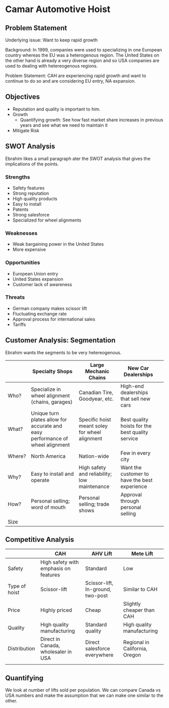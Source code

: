 # Camar Automotive Hoist

## Problem Statement

Underlying issue: Want to keep rapid growth

Background: In 1999, companies were used to specializing in one European country whereas the EU was a heterogenous region. The United States on the other hand is already a very diverse region and so USA companies are used to dealing with hetereogenous regions.

Problem Statement: CAH are experiencing rapid growth and want to continue to do so and are considering EU entry, NA expansion.

## Objectives

* Reputation and quality is important to him.
* Growth
  * Quantifying growth: See how fast market share increases in previous years and see what we need to maintain it
* Mitigate Risk

## SWOT Analysis

Ebrahim likes a small paragraph ater the SWOT analysis that gives the implications of the points.

### Strengths

* Safety features
* Strong reputation
* High quality products
* Easy to install
* Patents
* Strong salesforce
* Specialized for wheel alignments

### Weaknesses

* Weak bargaining power in the United States
* More expensive

### Opportunities

* European Union entry
* United States expansion
* Customer lack of awareness

### Threats

* German company makes scissor lift
* Fluctuating exchange rate
* Approval process for international sales
* Tariffs

## Customer Analysis: Segmentation

Ebrahim wants the segments to be very hetereogenous.

| | Specialty Shops  | Large Mechanic Chains  | New Car Dealerships  |   |
|-------|---|---|---|---|
| Who?  | Specialize in wheel alignment (chains, garages)  | Canadian Tire, Goodyear, etc.  | High-end dealerships that sell new cars  |   |
| What? | Unique turn plates allow for accurate and easy performance of wheel alignment  | Specific hoist meant soley for wheel alignment  | Best quality hoists for the best quality service  |   |
| Where?| North America  | Nation-wide  |  Few in every city |   |
| Why?  | Easy to install and operate  | High safety and reliability; low maintenance  | Want the customer to have the best experience  |   |
| How?  | Personal selling; word of mouth  | Personal selling; trade shows  | Approval through personal selling  |   |
| Size  |   |   |   |   |

## Competitive Analysis

|        | CAH                                   | AHV Lift                          | Mete Lift                      |
|---------------|---------------------------------------------------|-----------------------------------|--------------------------------|
| Safety        | High safety with emphasis on features | Standard                          | Low                            |
| Type of hoist | Scissor-lift                          | Scissor-lift, In-ground, two-post | Similar to CAH                 |
| Price         | Highly priced                         | Cheap                             | Slightly cheaper than CAH      |
| Quality       | High quality manufacturing            | Standard quality                  | High quality manufacturing     |
| Distribution  | Direct in Canada, wholesaler in USA   | Direct salesforce everywhere      | Regional in California, Oregon |
| | | |

## Quantifying

We look at number of lifts sold per population. We can compare Canada vs USA numbers and make the assumption that we can make one similar to the other.
